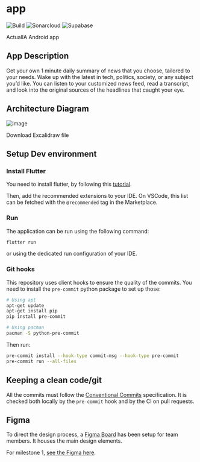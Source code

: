 # app

![Build](https://github.com/actualia/app/actions/workflows/flutter.yml/badge.svg?branch=main)
![Sonarcloud](https://github.com/actualia/app/actions/workflows/sonarcloud.yml/badge.svg?branch=main)
![Supabase](https://github.com/actualia/app/actions/workflows/supabase.yml/badge.svg?branch=main)

ActualIA Android app


## App Description

Get your own 1 minute daily summary of news that you choose, tailored to your needs. Wake up with the latest in tech, politics, society, or any subject you’d like. You can listen to your customized news feed, read a transcript, and look into the original sources of the headlines that caught your eye.

## Architecture Diagram
![image](https://github.com/ActualIA/app/assets/18498650/0da64a62-e640-48a0-9c65-2d62b11d3696)

Download Excalidraw file
## Setup Dev environment


### Install Flutter

You need to install flutter, by following this [tutorial](https://docs.flutter.dev/get-started/install).

Then, add the recommended extensions to your IDE. On VSCode, this list can be fetched with the `@recommended` tag in the Marketplace.

### Run

The application can be run using the following command:

```sh
flutter run
```

or using the dedicated run configuration of your IDE.

### Git hooks

This repository uses client hooks to ensure the quality of the commits. You need to install the `pre-commit` python package to set up those:

```sh
# Using apt
apt-get update
apt-get install pip
pip install pre-commit

# Using pacman
pacman -S python-pre-commit
```

Then run:

```sh
pre-commit install --hook-type commit-msg --hook-type pre-commit
pre-commit run --all-files
```

## Keeping a clean code/git

All the commits must follow the [Conventional Commits](https://www.conventionalcommits.org/en/v1.0.0/) specification. It is checked both locally by the `pre-commit` hook and by the CI on pull requests.

## Figma

To direct the design process, a [Figma Board](https://www.figma.com/team_invite/redeem/LbT1WUk9GvAooNPRXd5Kwp) has been setup for team members. It houses the main design elements.

For milestone 1, [see the Figma here](https://www.figma.com/file/vxgSg8jGsV4710Gm9mAyDL/Submissions?type=design&node-id=0-1&mode=design&t=cyFxwt0EOjpTBYSd-0).
